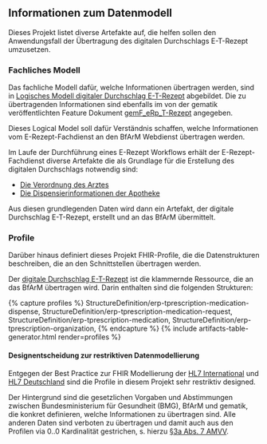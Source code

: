 ## Informationen zum Datenmodell

Dieses Projekt listet diverse Artefakte auf, die helfen sollen den Anwendungsfall der Übertragung des digitalen Durchschlags E-T-Rezept umzusetzen. 

### Fachliches Modell

Das fachliche Modell dafür, welche Informationen übertragen werden, sind in [Logisches Modell digitaler Durchschlag E-T-Rezept](./StructureDefinition-erp-tprescription-carbon-copy-logical.html) abgebildet. Die zu übertragenden Informationen sind ebenfalls im von der gematik veröffentlichten Feature Dokument [gemF_eRp_T-Rezept](https://gemspec.gematik.de/docs/gemF/gemF_eRp_T-Rezept/latest/#5.7.2) angegeben.

Dieses Logical Model soll dafür Verständnis schaffen, welche Informationen vom E-Rezept-Fachdienst an den BfArM Webdienst übertragen werden.

Im Laufe der Durchführung eines E-Rezept Workflows erhält der E-Rezept-Fachdienst diverse Artefakte die als Grundlage für die Erstellung des digitalen Durchschlags notwendig sind:

- [Die Verordnung des Arztes](https://simplifier.net/erezept/kbv_pr_erp_bundle)
- [Die Dispensierinformationen der Apotheke](https://simplifier.net/erezept-workflow/gem_erp_pr_par_closeoperation_input)

Aus diesen grundlegenden Daten wird dann ein Artefakt, der digitale Durchschlag E-T-Rezept, erstellt und an das BfArM übermittelt.

### Profile

Darüber hinaus definiert dieses Projekt FHIR-Profile, die die Datenstrukturen beschreiben, die an den Schnittstellen übertragen werden.

Der [digitale Durchschlag E-T-Rezept](./StructureDefinition-erp-tprescription-carbon-copy.html) ist die klammernde Ressource, die an das BfArM übertragen wird. Darin enthalten sind die folgenden Strukturen:

{% capture profiles %}
StructureDefinition/erp-tprescription-medication-dispense,
StructureDefinition/erp-tprescription-medication-request,
StructureDefinition/erp-tprescription-medication,
StructureDefinition/erp-tprescription-organization,
{% endcapture %}
{% include artifacts-table-generator.html render=profiles %}

#### Designentscheidung zur restriktiven Datenmodellierung

Entgegen der Best Practice zur FHIR Modellierung der [HL7 International](https://build.fhir.org/ig/FHIR/ig-guidance/best-practice.html) und [HL7 Deutschland](https://ig.fhir.de/best-practice/1.0.0/Home.html) sind die Profile in diesem Projekt sehr restriktiv designed.

Der Hintergrund sind die gesetzlichen Vorgaben und Abstimmungen zwischen Bundesministerium für Gesundheit (BMG), BfArM und gematik, die konkret definieren, welche Informationen zu übertragen sind. Alle anderen Daten sind verboten zu übertragen und damit auch aus den Profilen via 0..0 Kardinalität gestrichen, s. hierzu [§3a Abs. 7 AMVV](https://www.gesetze-im-internet.de/amvv/__3a.html).